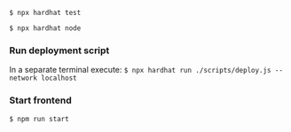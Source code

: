 
`$ npx hardhat test`

`$ npx hardhat node`

###  Run deployment script
In a separate terminal execute:
`$ npx hardhat run ./scripts/deploy.js --network localhost`

###  Start frontend
`$ npm run start`